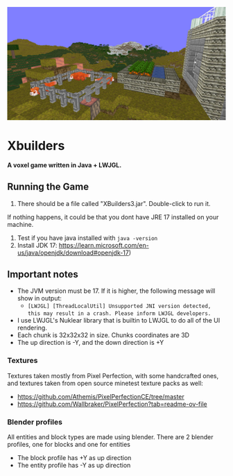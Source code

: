 ![Xbuilders landscape](assets/images/b.jpg)

# Xbuilders
**A voxel game written in Java + LWJGL.**

## Running the Game
1. There should be a file called "XBuilders3.jar". Double-click to run it.

If nothing happens, it could be that you dont have JRE 17 installed on your machine.
1. Test if you have java installed with `java -version`
2. Install JDK 17: https://learn.microsoft.com/en-us/java/openjdk/download#openjdk-17)

## Important notes
* The JVM version must be 17. If it is higher, the following message will show in output:
  * `[LWJGL] [ThreadLocalUtil] Unsupported JNI version detected, this may result in a crash. Please inform LWJGL developers.`
* I use LWJGL's Nuklear library that is builtin to LWJGL to do all of the UI rendering.
* Each chunk is 32x32x32 in size. Chunks coordinates are 3D
* The up direction is -Y, and the down direction is +Y

### Textures
Textures taken mostly from Pixel Perfection, with some handcrafted ones, and textures taken from open source minetest texture packs as well:
* https://github.com/Athemis/PixelPerfectionCE/tree/master
* https://github.com/Wallbraker/PixelPerfection?tab=readme-ov-file

### Blender profiles
All entities and block types are made using blender.
There are 2 blender profiles, one for blocks and one for entities
* The block profile has +Y as up direction
* The entity profile has -Y as up direction